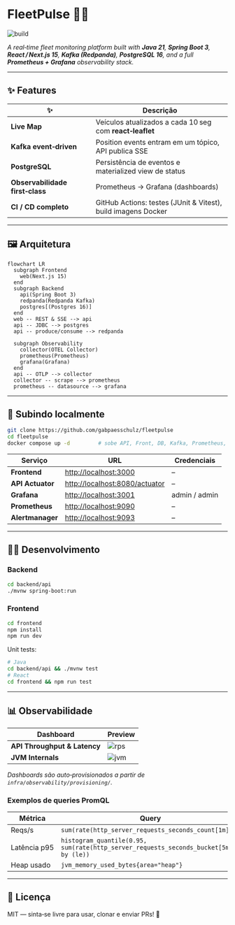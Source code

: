 # FleetPulse 🚚📡

![build](https://github.com/gabpaesschulz/fleetpulse/actions/workflows/ci.yml/badge.svg)

*A real‑time fleet monitoring platform built with **Java 21**, **Spring Boot 3**, **React / Next.js 15**, **Kafka (Redpanda)**, **PostgreSQL 16**, and a full **Prometheus + Grafana** observability stack.*

---

## ✨ Features

| ✨ | Descrição |
|----|-----------|
| **Live Map** | Veículos atualizados a cada 10 seg com **react‑leaflet** |
| **Kafka event‑driven** | Position events entram em um tópico, API publica SSE |
| **PostgreSQL** | Persistência de eventos e materialized view de status |
| **Observabilidade first‑class** | Prometheus → Grafana (dashboards) |
| **CI / CD completo** | GitHub Actions: testes (JUnit & Vitest), build imagens Docker |

---

## 🖼️ Arquitetura

```mermaid
flowchart LR
  subgraph Frontend
    web(Next.js 15)
  end
  subgraph Backend
    api(Spring Boot 3)
    redpanda(Redpanda Kafka)
    postgres[(Postgres 16)]
  end
  web -- REST & SSE --> api
  api -- JDBC --> postgres
  api -- produce/consume --> redpanda

  subgraph Observability
    collector(OTEL Collector)
    prometheus(Prometheus)
    grafana(Grafana)
  end
  api -- OTLP --> collector
  collector -- scrape --> prometheus
  prometheus -- datasource --> grafana
```

---

## 🚀 Subindo localmente

```bash
git clone https://github.com/gabpaesschulz/fleetpulse
cd fleetpulse
docker compose up -d         # sobe API, Front, DB, Kafka, Prometheus, Grafana
```

| Serviço | URL | Credenciais |
|---------|-----|-------------|
| **Frontend** | <http://localhost:3000> | – |
| **API Actuator** | <http://localhost:8080/actuator> | – |
| **Grafana** | <http://localhost:3001> | admin / admin |
| **Prometheus** | <http://localhost:9090> | – |
| **Alertmanager** | <http://localhost:9093> | – |

---

## 🧑‍💻 Desenvolvimento

### Backend

```bash
cd backend/api
./mvnw spring-boot:run
```

### Frontend

```bash
cd frontend
npm install
npm run dev
```

Unit tests:

```bash
# Java
cd backend/api && ./mvnw test
# React
cd frontend && npm run test
```

---

## 📊 Observabilidade

| Dashboard | Preview |
|-----------|---------|
| **API Throughput & Latency** | ![rps](docs/img/rps.png) |
| **JVM Internals** | ![jvm](docs/img/jvm.png) |

*Dashboards são auto‑provisionados a partir de `infra/observability/provisioning/`.*

### Exemplos de queries PromQL

| Métrica | Query |
|---------|-------|
| Reqs/s | `sum(rate(http_server_requests_seconds_count[1m]))` |
| Latência p95 | `histogram_quantile(0.95, sum(rate(http_server_requests_seconds_bucket[5m])) by (le))` |
| Heap usado | `jvm_memory_used_bytes{area="heap"}` |

---

## 📝 Licença

MIT — sinta‑se livre para usar, clonar e enviar PRs! 🙌
